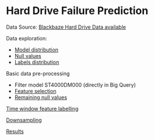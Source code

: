 # Hard Drive Failure Prediction

Data Source: [Blackbaze Hard Drive Data available](https://www.backblaze.com/b2/hard-drive-test-data.html)

Data exploration: 
* [Model distribution](https://github.com/FranciscaAlliende/hardrivefailureprediction/blob/main/DataExplorationModels.ipynb)
* [Null values](https://github.com/FranciscaAlliende/hardrivefailureprediction/blob/main/DataExplorationNullValues.ipynb)
* [Labels distribution](https://github.com/FranciscaAlliende/hardrivefailureprediction/blob/main/DataExplorationLabels.ipynb)

Basic data pre-processing
* Filter model ST4000DM000 (directly in Big Query)
* [Feature selection](https://github.com/FranciscaAlliende/hardrivefailureprediction/blob/main/FeatureSelection.ipynb)
* [Remaining null values](https://github.com/FranciscaAlliende/hardrivefailureprediction/blob/main/RemainingNulls.ipynb)

[Time window feature labelling](https://github.com/FranciscaAlliende/hardrivefailureprediction/blob/main/FailureWindow.ipynb)

[Downsampling](https://github.com/FranciscaAlliende/hardrivefailureprediction/blob/main/Downsample.ipynb)

[Results](https://github.com/FranciscaAlliende/hardrivefailureprediction/blob/main/PredictionBasicModels.ipynb)



